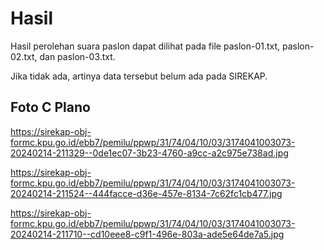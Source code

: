 # Hasil

Hasil perolehan suara paslon dapat dilihat pada file paslon-01.txt, paslon-02.txt, dan paslon-03.txt.

Jika tidak ada, artinya data tersebut belum ada pada SIREKAP.

## Foto C Plano

https://sirekap-obj-formc.kpu.go.id/ebb7/pemilu/ppwp/31/74/04/10/03/3174041003073-20240214-211329--0de1ec07-3b23-4760-a9cc-a2c975e738ad.jpg

https://sirekap-obj-formc.kpu.go.id/ebb7/pemilu/ppwp/31/74/04/10/03/3174041003073-20240214-211524--444facce-d36e-457e-8134-7c62fc1cb477.jpg

https://sirekap-obj-formc.kpu.go.id/ebb7/pemilu/ppwp/31/74/04/10/03/3174041003073-20240214-211710--cd10eee8-c9f1-496e-803a-ade5e64de7a5.jpg
